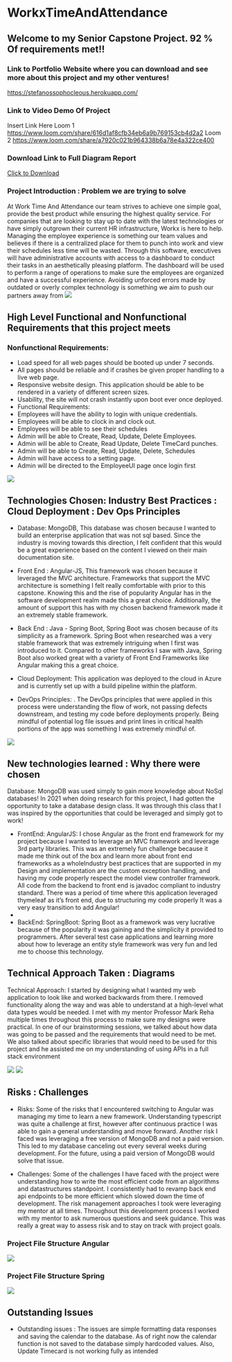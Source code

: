 # WorkxTimeAndAttendance

## Welcome to my Senior Capstone Project.  92 % Of requirements met!!

### Link to Portfolio Website where you can download and see more about this project and my other ventures!
https://stefanossophocleous.herokuapp.com/

### Link to Video Demo Of Project
Insert Link Here
 Loom 1 https://www.loom.com/share/616d1af8cfb34eb6a9b769153cb4d2a2
 Loom 2 https://www.loom.com/share/a7920c021b964338b6a78e4a322ce400

### Download Link to Full Diagram Report
<a href="Project Portfolio Doc.zip" download>Click to Download</a>
### Project Introduction : Problem we are trying to solve
At Work Time And Attendance our team strives to achieve one
simple goal, provide the best product while ensuring the highest quality service. For
companies that are looking to stay up to date with the latest technologies or have simply
outgrown their current HR infrastructure, Workx is here to help. Managing the employee
experience is something our team values and believes if there is a centralized place for
them to punch into work and view their schedules less time will be wasted. Through this
software, executives will have administrative accounts with access to a dashboard to
conduct their tasks in an aesthetically pleasing platform. The dashboard will be used to
perform a range of operations to make sure the employees are organized and have a
successful experience. Avoiding unforced errors made by outdated or overly complex
technology is something we aim to push our partners away from
<img src ="Detailed Solution.png"/>

## High Level Functional and Nonfunctional Requirements that this project meets

### Nonfunctional Requirements:
- Load speed for all web pages should be booted up under 7 seconds.
- All pages should be reliable and if crashes be given proper handling to a live web
page.
- Responsive website design. This application should be able to be rendered in a
variety of different screen sizes.
- Usability, the site will not crash instantly upon boot ever once deployed.
- Functional Requirements:
- Employees will have the ability to login with unique credentials.
- Employees will be able to clock in and clock out.
- Employees will be able to see their schedules
- Admin will be able to Create, Read, Update, Delete Employees.
- Admin will be able to Create, Read Update, Delete TimeCard punches.
- Admin will be able to Create, Read, Update, Delete, Schedules
- Admin will have access to a setting page.
- Admin will be directed to the EmployeeUI page once login first

<img src = "Functional-NonFnctional.png"/>

## Technologies Chosen: Industry Best Practices : Cloud Deployment : Dev Ops Principles

- Database: MongoDB, This database was chosen because I wanted to build an enterprise
application that was not sql based. Since the industry is moving towards this direction, I
felt confident that this would be a great experience based on the content I viewed on their
main documentation site.

- Front End : Angular-JS, This framework was chosen because it leveraged the MVC
architecture. Frameworks that support the MVC architecture is something I felt really
comfortable with prior to this capstone. Knowing this and the rise of popularity Angular
has in the software development realm made this a great choice. Additionally, the amount
of support this has with my chosen backend framework made it an extremely stable
framework.

- Back End : Java - Spring Boot, Spring Boot was chosen because of its simplicity as a
framework. Spring Boot when researched was a very stable framework that was
extremely intriguing when I first was introduced to it. Compared to other frameworks I
saw with Java, Spring Boot also worked great with a variety of Front End Frameworks
like Angular making this a great choice.

- Cloud Deployment: This application was deployed to the cloud in Azure and is currently
set up with a build pipeline within the platform.

- DevOps Principles: . The DevOps principles that were applied in this process were
understanding the flow of work, not passing defects downstream, and testing my code
before deployments properly. Being mindful of potential log file issues and print lines in
critical health portions of the app was something I was extremely mindful of.

<img src = "Logical Solution Diagram.png"/>


## New technologies learned : Why there were chosen
Database: MongoDB was used simply to gain more knowledge about NoSql databases!
In 2021 when doing research for this project, I had gotten the opportunity to take a
database design class. It was through this class that I was inspired by the opportunities
that could be leveraged and simply got to work!

- FrontEnd: AngularJS: I chose Angular as the front end framework for my project
because I wanted to leverage an MVC framework and leverage 3rd party libraries. This
was an extremely fun challenge because it made me think out of the box and learn more
about front end frameworks as a wholeIndustry best practices that are supported in my
Design and implementation are the custom exception handling, and having my code
properly respect the model view controller framework. All code from the backend to
front end is javadoc compliant to industry standard. There was a period of time where this
application leveraged thymeleaf as it’s front end, due to structuring my code properly It
was a very easy transition to add Angular!
-
- BackEnd: SpringBoot: Spring Boot as a framework was very lucrative because of the
popularity it was gaining and the simplicity it provided to programmers. After several test
case applications and learning more about how to leverage an entity style framework was
very fun and led me to choose this technology.

## Technical Approach Taken : Diagrams

Technical Approach: I started by designing what I wanted my web application to look
like and worked backwards from there. I removed functionality along the way and was
able to understand at a high-level what data types would be needed. I met with my
mentor Professor Mark Reha multiple times throughout this process to make sure my
designs were practical. In one of our brainstorming sessions, we talked about how data
was going to be passed and the requirements that would need to be met. We also talked
about specific libraries that would need to be used for this project and he assisted me on
my understanding of using APIs in a full stack environment

<img src = "UML Backend.png"/>
<img src = "FrontEndUML.png"/>


## Risks : Challenges

- Risks: Some of the risks that I encountered switching to Angular was managing my time
to learn a new framework. Understanding typescript was quite a challenge at first,
however after continuous practice I was able to gain a general understanding and move
forward. Another risk I faced was leveraging a free version of MongoDB and not a paid
version. This led to my database canceling out every several weeks during development.
For the future, using a paid version of MongoDB would solve that issue.

- Challenges: Some of the challenges I have faced with the project were understanding
how to write the most efficient code from an algorithms and datastructures standpoint. I
consistently had to revamp back end api endpoints to be more efficient which slowed
down the time of development. The risk management approaches I took were leveraging
my mentor at all times. Throughout this development process I worked with my mentor
to ask numerous questions and seek guidance. This was really a great way to assess risk
and to stay on track with project goals.

### Project File Structure Angular
<img src = "AngularFolder.png"/>

### Project File Structure Spring
<img src = "ProjectStructure.png"/>

## Outstanding Issues
- Outstanding issues : The issues are simple formatting data responses and saving the
calendar to the database. As of right now the calendar function is not saved to the
database simply hardcoded values. Also, Update Timecard is not working fully as intended
